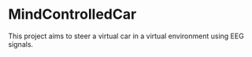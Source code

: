 # MindControlledCar
This project aims to steer a virtual car in a virtual environment using EEG signals.
